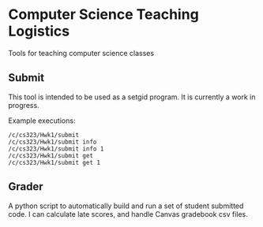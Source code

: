 # Computer Science Teaching Logistics
Tools for teaching computer science classes

## Submit
This tool is intended to be used as a setgid program. It is currently a work in progress.

Example executions:
```
/c/cs323/Hwk1/submit
/c/cs323/Hwk1/submit info
/c/cs323/Hwk1/submit info 1
/c/cs323/Hwk1/submit get
/c/cs323/Hwk1/submit get 1
```
## Grader
A python script to automatically build and run a set of student submitted code. I can calculate late scores, and handle Canvas gradebook csv files.
